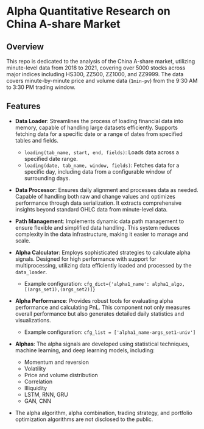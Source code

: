 # Alpha Quantitative Research on China A-share Market

## Overview
This repo is dedicated to the analysis of the China A-share market, utilizing minute-level data from 2018 to 2021, covering over 5000 stocks across major indices including HS300, ZZ500, ZZ1000, and ZZ9999. The data covers minute-by-minute price and volume data (`1min-pv`) from the 9:30 AM to 3:30 PM trading window.

## Features

- **Data Loader**: Streamlines the process of loading financial data into memory, capable of handling large datasets efficiently. Supports fetching data for a specific date or a range of dates from specified tables and fields.
  - `loading(tab_name, start, end, fields)`: Loads data across a specified date range.
  - `loading(date, tab_name, window, fields)`: Fetches data for a specific day, including data from a configurable window of surrounding days.

- **Data Processor**: Ensures daily alignment and processes data as needed. Capable of handling both raw and change values and optimizes performance through data serialization. It extracts comprehensive insights beyond standard OHLC data from minute-level data.

- **Path Management**: Implements dynamic data path management to ensure flexible and simplified data handling. This system reduces complexity in the data infrastructure, making it easier to manage and scale.

- **Alpha Calculator**: Employs sophisticated strategies to calculate alpha signals. Designed for high performance with support for multiprocessing, utilizing data efficiently loaded and processed by the `data_loader`.
  - Example configuration: `cfg_dict={'alpha1_name': alpha1_algo, [(args_set1),(args_set2)]}`

- **Alpha Performance**: Provides robust tools for evaluating alpha performance and calculating PnL. This component not only measures overall performance but also generates detailed daily statistics and visualizations.
  - Example configuration: `cfg_list = ['alpha1_name-args_set1-univ']`

- **Alphas**: The alpha signals are developed using statistical techniques, machine learning, and deep learning models, including:
    - Momentum and reversion
    - Volatility
    - Price and volume distribution
    - Correlation
    - Illiquidity
    - LSTM, RNN, GRU
    - GAN, CNN

- The alpha algorithm, alpha combination, trading strategy, and portfolio optimization algorithms are not disclosed to the public.








